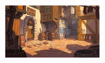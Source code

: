 ![village](https://raw.githubusercontent.com/agamgoyal19/my-first-static-web-app/main/src/midterm/adventure/village.jpg)
